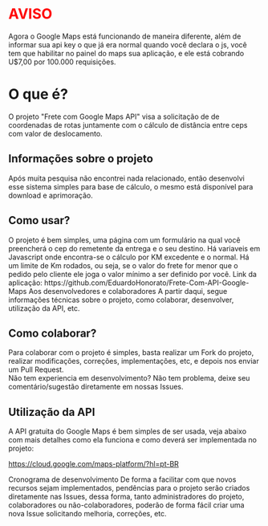 <h1 style="color:#f00;"> AVISO</h1>
Agora o Google Maps está funcionando de maneira diferente, além de informar sua api key o que já era normal quando você declara o js, você tem que habilitar no painel do maps sua aplicação, e ele está cobrando U$7,00 por 100.000 requisições.


<h1> O que é?</h1>
O projeto "Frete com Google Maps API" visa a solicitação de de coordenadas de rotas juntamente com o cálculo de distância entre ceps com valor de deslocamento.

<h2>Informações sobre o projeto</h2>
Após muita pesquisa não encontrei nada relacionado, então desenvolvi esse sistema simples para base de cálculo, o mesmo está disponível para download e aprimoração.

<h2>Como usar?</h2>
O projeto é bem simples, uma página com um formulário na qual você preencherá o cep do remetente da entrega e o seu destino. Há variaveis em Javascript onde encontra-se o cálculo por KM excedente e o normal. Há um limite de Km rodados, ou seja, se o valor do frete for menor que o pedido pelo cliente ele joga o valor mínimo a ser definido por você.
Link da aplicação: https://github.com/EduardoHonorato/Frete-Com-API-Google-Maps
Aos desenvolvedores e colaboradores
A partir daqui, segue informações técnicas sobre o projeto, como colaborar, desenvolver, utilização da API, etc.
<br>
<h2>Como colaborar?</h2>
Para colaborar com o projeto é simples, basta realizar um Fork do projeto, realizar modificações, correções, implementações, etc, e depois nos enviar um Pull Request.
<br>
Não tem experiencia em desenvolvimento? Não tem problema, deixe seu comentário/sugestão diretamente em nossas Issues.
<br>
<h2>Utilização da API</h2>
A API gratuita do Google Maps é bem simples de ser usada, veja abaixo com mais detalhes como ela funciona e como deverá ser implementada no projeto:

https://cloud.google.com/maps-platform/?hl=pt-BR

Cronograma de desenvolvimento
De forma a facilitar com que novos recursos sejam implementados, pendências para o projeto serão criados diretamente nas Issues, dessa forma, tanto administradores do projeto, colaboradores ou não-colaboradores, poderão de forma fácil criar uma nova Issue solicitando melhoria, correções, etc.
